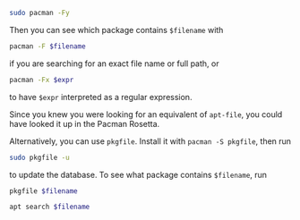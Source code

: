 ```sh
sudo pacman -Fy
```
Then you can see which package contains `$filename` with

```sh
pacman -F $filename
```
if you are searching for an exact file name or full path, or

```sh
pacman -Fx $expr
```
to have `$expr` interpreted as a regular expression.

Since you knew you were looking for an equivalent of `apt-file`, you could have looked it up in the Pacman Rosetta.

Alternatively, you can use `pkgfile`. Install it with `pacman -S pkgfile`, then run

```sh
sudo pkgfile -u
```

to update the database. To see what package contains `$filename`, run

```sh
pkgfile $filename
```

```sh
apt search $filename
```
